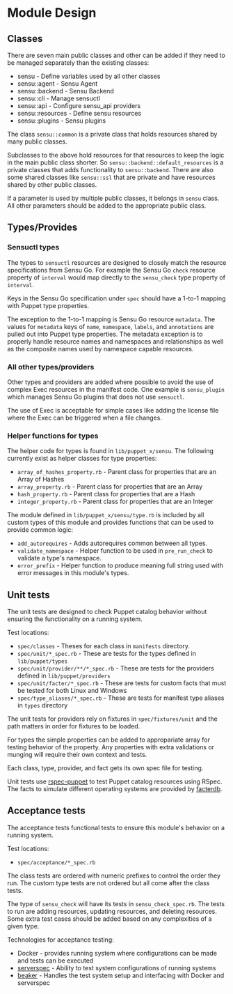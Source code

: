 # Module Design

## Classes

There are seven main public classes and other can be added if they need to be managed separately than the existing classes:

* sensu - Define variables used by all other classes
* sensu::agent - Sensu Agent
* sensu::backend - Sensu Backend
* sensu::cli - Manage sensuctl
* sensu::api - Configure sensu_api providers
* sensu::resources - Define sensu resources
* sensu::plugins - Sensu plugins

The class `sensu::common` is a private class that holds resources shared by many public classes.

Subclasses to the above hold resources for that resources to keep the logic in the main public class shorter. So `sensu::backend::default_resources` is a private classes that adds functionality to `sensu::backend`. There are also some shared classes like `sensu::ssl` that are private and have resources shared by other public classes.

If a parameter is used by multiple public classes, it belongs in `sensu` class. All other parameters should be added to the appropriate public class.

## Types/Provides

### Sensuctl types

The types to `sensuctl` resources are designed to closely match the resource specifications from Sensu Go. For example the Sensu Go `check` resource property of `interval` would map directly to the `sensu_check` type property of `interval`.

Keys in the Sensu Go specification under `spec` should have a 1-to-1 mapping with Puppet type properties.

The exception to the 1-to-1 mapping is Sensu Go resource `metadata`. The values for `metadata` keys of `name`, `namespace`, `labels`, and `annotations` are pulled out into Puppet type properties. The metadata exception is to properly handle resource names and namespaces and relationships as well as the composite names used by namespace capable resources.

### All other types/providers

Other types and providers are added where possible to avoid the use of complex Exec resources in the manifest code.
One example is `sensu_plugin` which manages Sensu Go plugins that does not use `sensuctl`.

The use of Exec is acceptable for simple cases like adding the license file where the Exec can be triggered when a file changes.

### Helper functions for types

The helper code for types is found in `lib/puppet_x/sensu`. The following currently exist as helper classes for type properties:

* `array_of_hashes_property.rb` - Parent class for properties that are an Array of Hashes
* `array_property.rb` - Parent class for properties that are an Array
* `hash_property.rb` - Parent class for properties that are a Hash
* `integer_property.rb` - Parent class for properties that are an Integer

The module defined in `lib/puppet_x/sensu/type.rb` is included by all custom types of this module and provides functions that can be used to provide common logic:

* `add_autorequires` - Adds autorequires common between all types.
* `validate_namespace` - Helper function to be used in `pre_run_check` to validate a type's namespace.
* `error_prefix` - Helper function to produce meaning full string used with error messages in this module's types.

## Unit tests

The unit tests are designed to check Puppet catalog behavior without ensuring the functionality on a running system.

Test locations:

* `spec/classes` - Theses for each class in `manifests` directory.
* `spec/unit/*_spec.rb` - These are tests for the types defined in `lib/puppet/types`
* `spec/unit/provider/**/*_spec.rb` - These are tests for the providers defined in `lib/puppet/providers`
* `spec/unit/facter/*_spec.rb` - These are tests for custom facts that must be tested for both Linux and Windows
* `spec/type_aliases/*_spec.rb` - These are tests for manifest type aliases in `types` directory

The unit tests for providers rely on fixtures in `spec/fixtures/unit` and the path matters in order for fixtures to be loaded. 

For types the simple properties can be added to appropariate array for testing behavior of the property. Any properties with extra validations or munging will require their own context and tests.

Each class, type, provider, and fact gets its own spec file for testing.

Unit tests use [rspec-puppet](https://rspec-puppet.com/) to test Puppet catalog resources using RSpec. The facts to simulate different operating systems are provided by [facterdb](https://github.com/camptocamp/facterdb).

## Acceptance tests

The acceptance tests functional tests to ensure this module's behavior on a running system.

Test locations:

* `spec/acceptance/*_spec.rb`

The class tests are ordered with numeric prefixes to control the order they run. The custom type tests are not ordered but all come after the class tests.

The type of `sensu_check` will have its tests in `sensu_check_spec.rb`. The tests to run are adding resources, updating resources, and deleting resources. Some extra test cases should be added based on any complexities of a given type.

Technologies for acceptance testing:

* Docker - provides running system where configurations can be made and tests can be executed
* [serverspec](https://serverspec.org/) - Ability to test system configurations of running systems
* [beaker](https://github.com/puppetlabs/beaker) - Handles the test system setup and interfacing with Docker and serverspec
